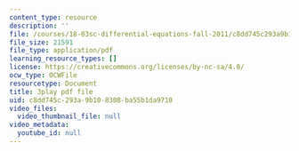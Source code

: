 ```yaml
---
content_type: resource
description: ''
file: /courses/18-03sc-differential-equations-fall-2011/c8dd745c293a9b108308ba55b1da9710_zmzyW1rP-hk.pdf
file_size: 21591
file_type: application/pdf
learning_resource_types: []
license: https://creativecommons.org/licenses/by-nc-sa/4.0/
ocw_type: OCWFile
resourcetype: Document
title: 3play pdf file
uid: c8dd745c-293a-9b10-8308-ba55b1da9710
video_files:
  video_thumbnail_file: null
video_metadata:
  youtube_id: null
---
```

